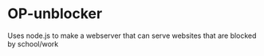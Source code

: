 # OP-unblocker
Uses node.js to make a webserver that can serve websites that are blocked by school/work 

